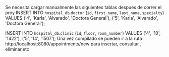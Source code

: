 Se necesita cargar manualmente las siguientes tablas despues de correr el proy
INSERT INTO `hospital_db`.`doctor` (`id`, `first_name`, `last_name`, `specialty`) 
VALUES 
  ('4', 'Karla', 'Alvarado', 'Doctora General'),
  ('5', 'Karla', 'Alvarado', 'Doctora General');


  INSERT INTO `hospital_db`.`clinic` (`id`, `floor`, `room_number`) 
VALUES 
    ('4', '10', '1422'),
    ('5', '14', '1507');
Una vez compilado se pueden ir a la ruta http://localhost:8080/appointments/new para insertar, consultar , eliminar,etc
